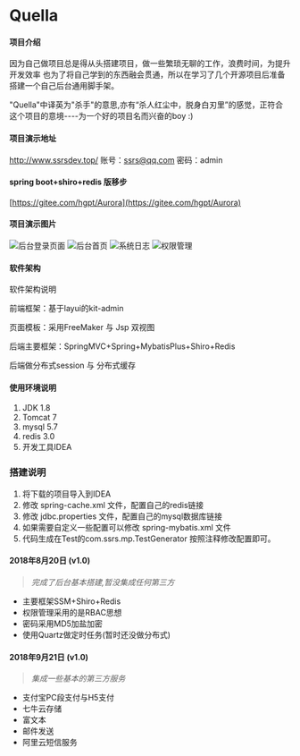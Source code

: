 # Quella

#### 项目介绍

因为自己做项目总是得从头搭建项目，做一些繁琐无聊的工作，浪费时间，为提升开发效率
也为了将自己学到的东西融会贯通，所以在学习了几个开源项目后准备搭建一个自己后台通用脚手架。

"Quella"中译英为"杀手"的意思,亦有“杀人红尘中，脱身白刃里”的感觉，正符合这个项目的意境----为一个好的项目名而兴奋的boy  :)

#### 项目演示地址
http://www.ssrsdev.top/
账号：ssrs@qq.com
密码：admin

#### spring boot+shiro+redis 版移步
[https://gitee.com/hgpt/Aurora](https://gitee.com/hgpt/Aurora)

#### 项目演示图片
![后台登录页面](https://images.gitee.com/uploads/images/2018/0924/154933_7976bedb_1783183.png "微信截图_20180924154342.png")
![后台首页](https://images.gitee.com/uploads/images/2018/0924/155004_fa46045f_1783183.png "微信截图_20180924154221.png")
![系统日志](https://images.gitee.com/uploads/images/2018/0924/155023_4a36b7f7_1783183.png "微信截图_20180924154327.png")
![权限管理](https://images.gitee.com/uploads/images/2018/0924/155049_c094a3ed_1783183.png "微信截图_20180924154309.png")
#### 软件架构
软件架构说明

前端框架：基于layui的kit-admin

页面模板：采用FreeMaker 与 Jsp 双视图

后端主要框架：SpringMVC+Spring+MybatisPlus+Shiro+Redis 

后端做分布式session 与 分布式缓存


#### 使用环境说明

1. JDK 1.8
2. Tomcat 7
3. mysql 5.7
4. redis 3.0
5. 开发工具IDEA

### 搭建说明

1. 将下载的项目导入到IDEA 
2. 修改 spring-cache.xml 文件，配置自己的redis链接
3. 修改 jdbc.properties 文件，配置自己的mysql数据库链接
4. 如果需要自定义一些配置可以修改 spring-mybatis.xml 文件
5. 代码生成在Test的com.ssrs.mp.TestGenerator 按照注释修改配置即可。


#### 2018年8月20日 (v1.0)

> *完成了后台基本搭建,暂没集成任何第三方*

- 主要框架SSM+Shiro+Redis 
- 权限管理采用的是RBAC思想
- 密码采用MD5加盐加密
- 使用Quartz做定时任务(暂时还没做分布式)
 

#### 2018年9月21日 (v1.0)

> *集成一些基本的第三方服务*

- 支付宝PC段支付与H5支付 
- 七牛云存储
- 富文本
- 邮件发送
- 阿里云短信服务


